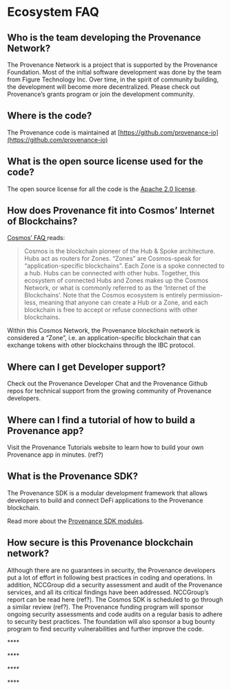 # Ecosystem FAQ

## Who is the team developing the Provenance Network? <a id="who-is-the-team-developing-the-provenance-network"></a>

The Provenance Network is a project that is supported by the Provenance Foundation. Most of the initial software development was done by the team from Figure Technology Inc. Over time, in the spirit of community building, the development will become more decentralized. Please check out Provenance’s grants program or join the development community.

## Where is the code? <a id="where-is-the-code"></a>

The Provenance code is maintained at [https://github.com/provenance-io](https://github.com/provenance-io)

## What is the open source license used for the code? <a id="what-is-the-open-source-license-used-for-the-code"></a>

The open source license for all the code is the [Apache 2.0 license](https://www.apache.org/licenses/LICENSE-2.0).

## How does Provenance fit into Cosmos’ Internet of Blockchains? <a id="how-does-provenance-fit-into-cosmos-internet-of-blockchains"></a>

[Cosmos’ FAQ ](https://v1.cosmos.network/resources/faq)reads:

> Cosmos is the blockchain pioneer of the Hub & Spoke architecture. Hubs act as routers for Zones. “Zones” are Cosmos-speak for “application-specific blockchains”. Each Zone is a spoke connected to a hub. Hubs can be connected with other hubs. Together, this ecosystem of connected Hubs and Zones makes up the Cosmos Network, or what is commonly referred to as the ‘Internet of the Blockchains’. Note that the Cosmos ecosystem is entirely permission-less, meaning that anyone can create a Hub or a Zone, and each blockchain is free to accept or refuse connections with other blockchains.

Within this Cosmos Network, the Provenance blockchain network is considered a “Zone”, i.e. an application-specific blockchain that can exchange tokens with other blockchains through the IBC protocol.

## Where can I get Developer support? <a id="where-can-i-get-developer-support"></a>

Check out the Provenance Developer Chat and the Provenance Github repos for technical support from the growing community of Provenance developers.

## Where can I find a tutorial of how to build a Provenance app? <a id="where-can-i-find-a-tutorial-of-how-to-build-a-provenance-app"></a>

Visit the Provenance Tutorials website to learn how to build your own Provenance app in minutes. \(ref?\)

## What is the Provenance SDK? <a id="what-is-the-provenance-sdk"></a>

The Provenance SDK is a modular development framework that allows developers to build and connect DeFi applications to the Provenance blockchain.

Read more about the [Provenance SDK modules](../../modules/inherited-modules.md).

## How secure is this Provenance blockchain network? <a id="how-secure-is-this-provenance-blockchain-network"></a>

Although there are no guarantees in security, the Provenance developers put a lot of effort in following best practices in coding and operations. In addition, NCCGroup did a security assessment and audit of the Provenance services, and all its critical findings have been addressed. NCCGroup’s report can be read here \(ref?\). The Cosmos SDK is scheduled to go through a similar review \(ref?\). The Provenance funding program will sponsor ongoing security assessments and code audits on a regular basis to adhere to security best practices. The foundation will also sponsor a bug bounty program to find security vulnerabilities and further improve the code.

\*\*\*\*

\*\*\*\*

\*\*\*\*

\*\*\*\*

